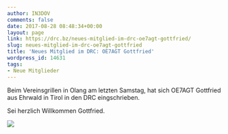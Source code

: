 ```yaml
---
author: IN3DOV
comments: false
date: 2017-08-28 08:48:34+00:00
layout: page
link: https://drc.bz/neues-mitglied-im-drc-oe7agt-gottfried/
slug: neues-mitglied-im-drc-oe7agt-gottfried
title: 'Neues Mitglied im DRC: OE7AGT Gottfried'
wordpress_id: 14631
tags:
- Neue Mitglieder
---
```


Beim Vereinsgrillen in Olang am letzten Samstag, hat sich OE7AGT Gottfried aus Ehrwald in Tirol in den DRC eingschrieben.




Sei herzlich Willkommen Gottfried.


[![](https://drc.bz/wp-content/uploads/2017/08/herzlich_willkommen_01.jpg)](https://drc.bz/wp-content/uploads/2017/08/herzlich_willkommen_01.jpg)

